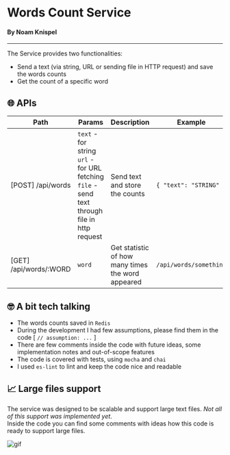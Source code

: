 # Words Count Service
#### By Noam Knispel
---

The Service provides two functionalities:
* Send a text (via string, URL or sending file in HTTP request) and save the words counts
* Get the count of a specific word


## 🌐 APIs

**Path** | **Params** | **Description** | **Example**
--- | --- | --- | --- 
[POST] /api/words | `text` - for string <br /> `url` - for URL fetching <br /> `file` - send text through file in http request | Send text and store the counts | `{ "text": "STRING" }` 
[GET] /api/words/:WORD | `word` | Get statistic of how many times the word appeared | `/api/words/something`


## 🤓 A bit tech talking
- The words counts saved in `Redis`
- During the development I had few assumptions, please find them in the code [ `// assumption: ...` ]
- There are few comments inside the code with future ideas, some implementation notes and out-of-scope features
- The code is covered with tests, using `mocha` and `chai`
- I used `es-lint` to lint and keep the code nice and readable


## 📈 Large files support
The service was designed to be scalable and support large text files. *Not all of this support was implemented yet*.   
Inside the code you can find some comments with ideas how this code is ready to support large files.

![gif](https://media.giphy.com/media/l41YtZOb9EUABnuqA/giphy.gif "count")
